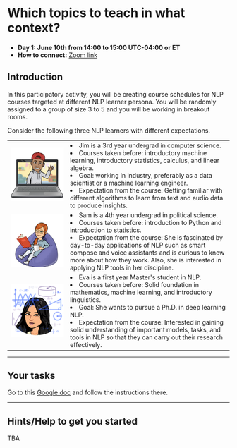 # Which topics to teach in what context? 

- **Day 1: June 10th from 14:00 to 15:00 UTC-04:00 or ET**
- **How to connect:** [Zoom link]()

## Introduction 
In this participatory activity, you will be creating course schedules for NLP courses targeted at different NLP learner persona. You will be randomly assigned to a group of size 3 to 5 and you will be working in breakout rooms. 

Consider the following three NLP learners with different expectations. 

|               |                               |
| :--------------------------------------- | :-----------------   | 
| <img src="../img/Jim.png" alt="Jim" class="bg-primary" width="700px"> | <li>Jim is a 3rd year undergrad in computer science.</li> <li>Courses taken before: introductory machine learning, introductory statistics, calculus, and linear algebra.</li><li>Goal: working in industry, preferably as a data scientist or a machine learning engineer.</li><li>Expectation from the course: Getting familiar with different algorithms to learn from text and audio data to produce insights.</li>| 
| <img src="../img/Sam.png" alt="Sam" class="bg-primary" width="700px"> | <li>Sam is a 4th year undergrad in political science.</li><li>Courses taken before: introduction to Python and introduction to statistics.</li><li>Expectation from the course: She is fascinated by day-to-day applications of NLP such as smart compose and voice assistants and is curious to know more about how they work. Also, she is interested in applying NLP tools in her discipline.</li>| 
| <img src="../img/Eva.png" alt="Eva" class="bg-primary" width="700px"> | <li>Eva is a first year Master's student in NLP.</li><li>Courses taken before: Solid foundation in mathematics, machine learning, and introductory linguistics. </li><li>Goal: She wants to pursue a Ph.D. in deep learning NLP.</li><li>Expectation from the course: Interested in gaining solid understanding of important models, tasks, and tools in NLP so that they can carry out their research effectively.</li>| 

<hr>

## Your tasks

Go to this [Google doc](https://docs.google.com/document/d/1h_X3oZk6ZPNewlGzu6u_mPqTl5_s2-dDj_269AArQqA/edit#) and follow the instructions there. 


<hr>

## Hints/Help to get you started

TBA